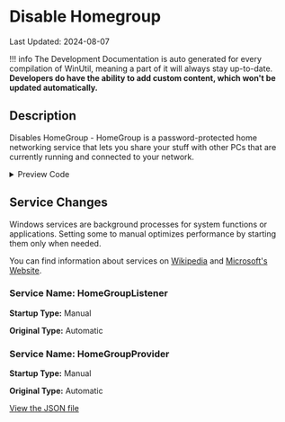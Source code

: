 # Disable Homegroup

Last Updated: 2024-08-07


!!! info
     The Development Documentation is auto generated for every compilation of WinUtil, meaning a part of it will always stay up-to-date. **Developers do have the ability to add custom content, which won't be updated automatically.**
## Description

Disables HomeGroup - HomeGroup is a password-protected home networking service that lets you share your stuff with other PCs that are currently running and connected to your network.

<!-- BEGIN CUSTOM CONTENT -->

<!-- END CUSTOM CONTENT -->

<details>
<summary>Preview Code</summary>

```json
{
  "Content": "Disable Homegroup",
  "Description": "Disables HomeGroup - HomeGroup is a password-protected home networking service that lets you share your stuff with other PCs that are currently running and connected to your network.",
  "category": "Essential Tweaks",
  "panel": "1",
  "Order": "a005_",
  "service": [
    {
      "Name": "HomeGroupListener",
      "StartupType": "Manual",
      "OriginalType": "Automatic"
    },
    {
      "Name": "HomeGroupProvider",
      "StartupType": "Manual",
      "OriginalType": "Automatic"
    }
  ],
  "link": "https://christitustech.github.io/ATATOOLS/dev/tweaks/Essential-Tweaks/Home"
}
```

</details>

## Service Changes

Windows services are background processes for system functions or applications. Setting some to manual optimizes performance by starting them only when needed.

You can find information about services on [Wikipedia](https://www.wikiwand.com/en/Windows_service) and [Microsoft's Website](https://learn.microsoft.com/en-us/dotnet/framework/windows-services/introduction-to-windows-service-applications).

### Service Name: HomeGroupListener

**Startup Type:** Manual

**Original Type:** Automatic

### Service Name: HomeGroupProvider

**Startup Type:** Manual

**Original Type:** Automatic



<!-- BEGIN SECOND CUSTOM CONTENT -->

<!-- END SECOND CUSTOM CONTENT -->


[View the JSON file](https://github.com/ChrisTitusTech/ATATOOLS/tree/main/config/tweaks.json)

